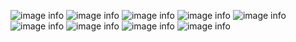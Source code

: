 ![image info](https://cdn.imgchest.com/files/46acqqn5zk7.gif)
![image info]() ![image info]() ![image info]()
![image info]()
![image info]() ![image info]() ![image info]()
![image info]()
